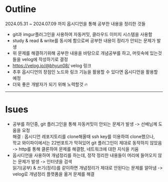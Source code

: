 # Outline
2024.05.31 ~ 2024.07.09 까지 옵시디언을 통해 공부한 내용을 정리한 것들
- git과 imgur플러그인을 사용하여 자동커밋, 클라우드 이미지 시스템을 사용함
- study & read & write를 동시에 함으로써 공부한 내용이 정리가 안되는 문제가 발생
- 위 문제를 해결하기위해 공부한 내용을 바탕으로 개념공부를 하고, 머릿속에 있는것들을 velog에 작성하기로 결정
- https://velog.io/@bhyun08/ velog 링크
- 추후 옵시디언의 장점인 노드와 링크 기능을 활용할 수 있다면 옵시디언을 활용할 예정
- 더욱 좋은 개발자가 되기 위해 노력할것 🔥
---
# Isues
- 공부를 하던중, git 플러그인을 통해 자동커밋이 안되는 문제가 발생 -> 선배님께 도움을 요청   
해결 : 옵시디언 레포지토리를 clone해올때 ssh key를 이용하여 clone했으나,    
학교 와이파이에서는 22번포트가 막혀있어 git 플러그인이 제대로 동작하지 않았음 -> http를 통해 클론하여 문제를 해결함, 네트워크에 대한 지식을 키움
- 옵시디언을 사용하여 개념정리를 하는데, 정작 정리한 내용들이 머리에 들어오지 않는 문제가 발생 -> 인터넷을 검색   
읽기(공부) & 쓰기(정리)를 같이하면 개념정리가 제대로 안된다는 문제를 알아냄 -> velog로 개념정리 플랫폼을 옮겨 문제를 해결
